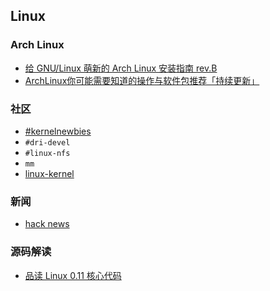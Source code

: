 ## Linux
### Arch Linux

- [给 GNU/Linux 萌新的 Arch Linux 安装指南 rev.B](https://blog.yoitsu.moe/arch-linux/installing_arch_linux_for_complete_newbies.html)
- [ArchLinux你可能需要知道的操作与软件包推荐「持续更新」](https://www.viseator.com/2017/07/02/arch_more/)

### 社区

- [#kernelnewbies](https://kernelnewbies.org/IRC)
- `#dri-devel`
- `#linux-nfs`
- `mm`
- [linux-kernel](http://vger.kernel.org/lkml/)

### 新闻
- [hack news](https://news.ycombinator.com/news)

### 源码解读
- [品读 Linux 0.11 核心代码]( https://github.com/sunym1993/flash-linux0.11-talk )

